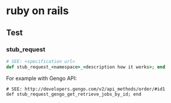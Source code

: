 # ruby on rails

## Test

### stub_request

<!-- TODO: write the reason -->

```ruby
# SEE: <specification url>
def stub_request_<namespace>_<description how it works>; end
```

For example with Gengo API:

```
# SEE: http://developers.gengo.com/v2/api_methods/order/#id1
def stub_request_gengo_get_retrieve_jobs_by_id; end
```


